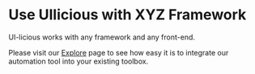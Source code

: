 # Use UIlicious with XYZ Framework

UI-licious works with any framework and any front-end.&#x20;

Please visit our [Explore](https://uilicious.com/explore/platforms) page to see how easy it is to integrate our automation tool into your existing toolbox.
